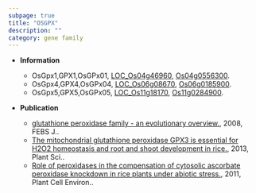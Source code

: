 ```yaml
---
subpage: true
title: "OSGPX"
description: ""
category: gene family
---
```


* **Information**  
    + OsGpx1,GPX1,OsGPx01, [LOC_Os04g46960](http://rice.plantbiology.msu.edu/cgi-bin/ORF_infopage.cgi?orf=LOC_Os04g46960), [Os04g0556300](http://rapdb.dna.affrc.go.jp/viewer/gbrowse_details/irgsp1?name=Os04g0556300).
    + OsGpx4,GPX4,OsGPx04, [LOC_Os06g08670](http://rice.plantbiology.msu.edu/cgi-bin/ORF_infopage.cgi?orf=LOC_Os06g08670), [Os06g0185900](http://rapdb.dna.affrc.go.jp/viewer/gbrowse_details/irgsp1?name=Os06g0185900).
    + OsGpx5,GPX5,OsGPx05, [LOC_Os11g18170](http://rice.plantbiology.msu.edu/cgi-bin/ORF_infopage.cgi?orf=LOC_Os11g18170), [Os11g0284900](http://rapdb.dna.affrc.go.jp/viewer/gbrowse_details/irgsp1?name=Os11g0284900).

* **Publication**  
    + [glutathione peroxidase family - an evolutionary overview.](http://www.ncbi.nlm.nih.gov/pubmed?term=glutathione+peroxidase+family+-+an+evolutionary+overview.%5BTitle%5D), 2008, FEBS J..
    + [The mitochondrial glutathione peroxidase GPX3 is essential for H2O2 homeostasis and root and shoot development in rice.](http://www.ncbi.nlm.nih.gov/pubmed?term=The+mitochondrial+glutathione+peroxidase+GPX3+is+essential+for+H2O2+homeostasis+and+root+and+shoot+development+in+rice.%5BTitle%5D), 2013, Plant Sci..
    + [Role of peroxidases in the compensation of cytosolic ascorbate peroxidase knockdown in rice plants under abiotic stress.](http://www.ncbi.nlm.nih.gov/pubmed?term=Role+of+peroxidases+in+the+compensation+of+cytosolic+ascorbate+peroxidase+knockdown+in+rice+plants+under+abiotic+stress.%5BTitle%5D), 2011, Plant Cell Environ..


